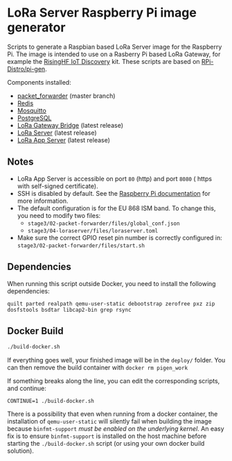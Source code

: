 # LoRa Server Raspberry Pi image generator

Scripts to generate a Raspbian based LoRa Server image for the Raspberry Pi.
The image is intended to use on a Rasberry Pi based LoRa Gateway, for example
the [RisingHF IoT Discovery](http://www.risinghf.com/product/risinghf-iot-dicovery/?lang=en)
kit.
These scripts are based on [RPi-Distro/pi-gen](https://github.com/RPi-Distro/pi-gen).

Components installed:

* [packet_forwarder](https://github.com/Lora-net/packet_forwarder) (master branch)
* [Redis](https://redis.io)
* [Mosquitto](https://mosquitto.org)
* [PostgreSQL](https://www.postgresql.org)
* [LoRa Gateway Bridge](https://docs.loraserver.io/lora-gateway-bridge/) (latest release)
* [LoRa Server](https://docs.loraserver.io/loraserver/) (latest release)
* [LoRa App Server](https://docs.loraserver.io/lora-app-server/) (latest release)

## Notes

* LoRa App Server is accessible on port `80` (http) and port `8080` (
  https with self-signed certificate).
* SSH is disabled by default. See the
  [Raspberry Pi documentation](https://www.raspberrypi.org/documentation/remote-access/ssh/)
  for more information.
* The default configuration is for the EU 868 ISM band. To change this, you
  need to modify two files:
  * `stage3/02-packet-forwarder/files/global_conf.json`
  * `stage3/04-loraserver/files/loraserver.toml`
* Make sure the correct GPIO reset pin number is correctly configured in:
  `stage3/02-packet-forwarder/files/start.sh`

## Dependencies

When running this script outside Docker, you need to install the following
dependencies:

`quilt parted realpath qemu-user-static debootstrap zerofree pxz zip dosfstools bsdtar libcap2-bin grep rsync`

## Docker Build

```bash
./build-docker.sh
```

If everything goes well, your finished image will be in the `deploy/` folder.
You can then remove the build container with `docker rm pigen_work`

If something breaks along the line, you can edit the corresponding scripts, and
continue:

```
CONTINUE=1 ./build-docker.sh
```

There is a possibility that even when running from a docker container,
the installation of `qemu-user-static` will silently fail when building the
image because `binfmt-support` _must be enabled on the underlying kernel_.
An easy fix is to ensure `binfmt-support` is installed on the host machine
before starting the `./build-docker.sh` script (or using your own docker build
solution).
